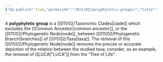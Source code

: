 ```yaml
---
{"dg-publish":true,"permalink":"/011/02/polyphyletic-groups/","title":"Polyphyletic Groups","tags":["BIOL422"],"created":"2024-09-26T13:45:04.120-07:00","updated":"2024-09-26T15:24:14.240-07:00"}
---
```


A **polyphyletic group** is a [[011/02/Taxonomic Clades\|clade]] which excludes the [[Common Ancestor\|common ancestor]], or the [[011/02/Phylogenetic Node\|node]], between [[011/02/Phylogenetic Branch\|branches]] of [[011/02/Taxa\|taxa]]. The removal of this [[011/02/Phylogenetic Node\|node]] removes the precise or accurate depiction of the relation between the studied taxa; consider, as an example, the removal of [[LUCA\|“LUCA”]] from the “Tree of Life”.